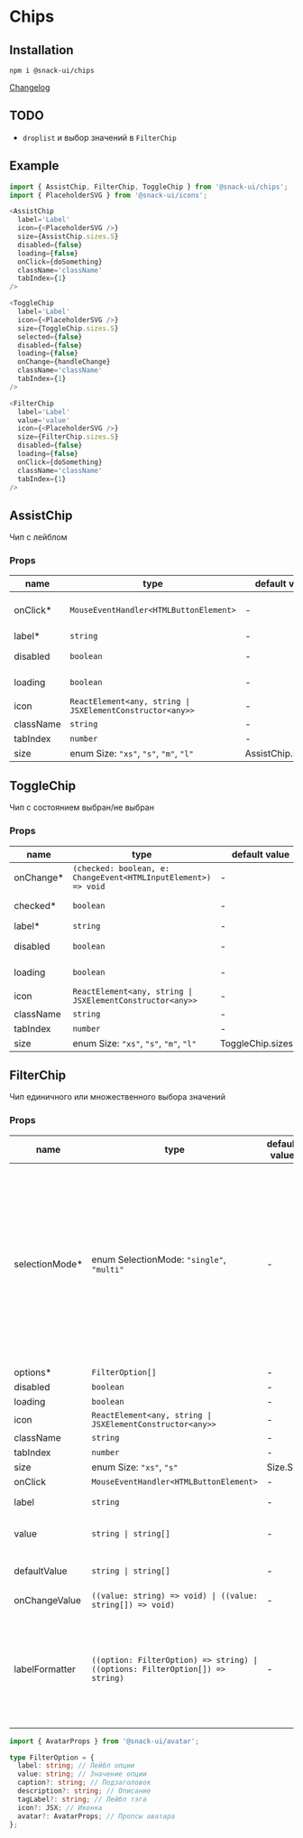 # Chips

## Installation
`npm i @snack-ui/chips`

[Changelog](./CHANGELOG.md)

## TODO

- `droplist` и выбор значений в `FilterChip`

## Example

```typescript jsx
import { AssistChip, FilterChip, ToggleChip } from '@snack-ui/chips';
import { PlaceholderSVG } from '@snack-ui/icons';

<AssistChip
  label='Label'
  icon={<PlaceholderSVG />}
  size={AssistChip.sizes.S}
  disabled={false}
  loading={false}
  onClick={doSomething}
  className='className'
  tabIndex={1}
/>

<ToggleChip
  label='Label'
  icon={<PlaceholderSVG />}
  size={ToggleChip.sizes.S}
  selected={false}
  disabled={false}
  loading={false}
  onChange={handleChange}
  className='className'
  tabIndex={1}
/>

<FilterChip
  label='Label'
  value='value'
  icon={<PlaceholderSVG />}
  size={FilterChip.sizes.S}
  disabled={false}
  loading={false}
  onClick={doSomething}
  className='className'
  tabIndex={1}
/>
```

[//]: DOCUMENTATION_SECTION_START
[//]: THIS_SECTION_IS_AUTOGENERATED_PLEASE_DONT_EDIT_IT
## AssistChip
Чип с лейблом
### Props
| name | type | default value | description |
|------|------|---------------|-------------|
| onClick* | `MouseEventHandler<HTMLButtonElement>` | - | Колбек обработки клика |
| label* | `string` | - | Лейбл |
| disabled | `boolean` | - | Деактивирован ли компонент. |
| loading | `boolean` | - | Состояние загрузки |
| icon | `ReactElement<any, string \| JSXElementConstructor<any>>` | - | Иконка |
| className | `string` | - | CSS-класс |
| tabIndex | `number` | - | HTML tab index |
| size | enum Size: `"xs"`, `"s"`, `"m"`, `"l"` | AssistChip.sizes.S | Размер |
## ToggleChip
Чип с состоянием выбран/не выбран
### Props
| name | type | default value | description |
|------|------|---------------|-------------|
| onChange* | `(checked: boolean, e: ChangeEvent<HTMLInputElement>) => void` | - | Колбек смены значения |
| checked* | `boolean` | - | Отмечен ли компонент |
| label* | `string` | - | Лейбл |
| disabled | `boolean` | - | Деактивирован ли компонент. |
| loading | `boolean` | - | Состояние загрузки |
| icon | `ReactElement<any, string \| JSXElementConstructor<any>>` | - | Иконка |
| className | `string` | - | CSS-класс |
| tabIndex | `number` | - | HTML tab index |
| size | enum Size: `"xs"`, `"s"`, `"m"`, `"l"` | ToggleChip.sizes.S | Размер |
## FilterChip
Чип единичного или множественного выбора значений
### Props
| name | type | default value | description |
|------|------|---------------|-------------|
| selectionMode* | enum SelectionMode: `"single"`, `"multi"` | - | Режим выбора значенией: <br> - `FilterChip.selectionModes.Single` - Режим выбора одного значения. В этом режиме компонент не может находиться без значения. Если значение не передано посредством пропсов `value` или `defaultValue` то компонент выберет первое из списка `options`. Если переданное `value` или `defaultValue` не содержится в `options`, то так же выберется первое в списке. <br> - `FilterChip.selectionModes.Multi` - Режим множественного выбора значений. |
| options* | `FilterOption[]` | - | Массив опций |
| disabled | `boolean` | - | Деактивирован ли компонент. |
| loading | `boolean` | - | Состояние загрузки |
| icon | `ReactElement<any, string \| JSXElementConstructor<any>>` | - | Иконка |
| className | `string` | - | CSS-класс |
| tabIndex | `number` | - | HTML tab index |
| size | enum Size: `"xs"`, `"s"` | Size.S | Размер |
| onClick | `MouseEventHandler<HTMLButtonElement>` | - | Колбек обработки клика |
| label | `string` | - | Лейбл компонента. Обязателен в режиме Multi. |
| value | `string \| string[]` | - | Значение компонента. string в режиме single и string[] в режиме multi. |
| defaultValue | `string \| string[]` | - | Значение компонента по-умолчанию. string в режиме single и string[] в режиме multi. |
| onChangeValue | `((value: string) => void) \| ((value: string[]) => void)` | - | Колбек смены значения |
| labelFormatter | `((option: FilterOption) => string) \| ((options: FilterOption[]) => string)` | - | Колбек формирующий строковое представление выбранного значения. Принимает выбранное значение, или массив выбранных значений в режиме Multi. По умолчанию в Single для отображения используется FilterOption.label а в Multi кол-во выбранных значений. |


[//]: DOCUMENTATION_SECTION_END

```typescript
import { AvatarProps } from '@snack-ui/avatar';

type FilterOption = {
  label: string; // Лейбл опции
  value: string; // Значение опции
  caption?: string; // Подзаголовок
  description?: string; // Описание
  tagLabel?: string; // Лейбл тэга
  icon?: JSX; // Иконка
  avatar?: AvatarProps; // Пропсы аватара
};
```
